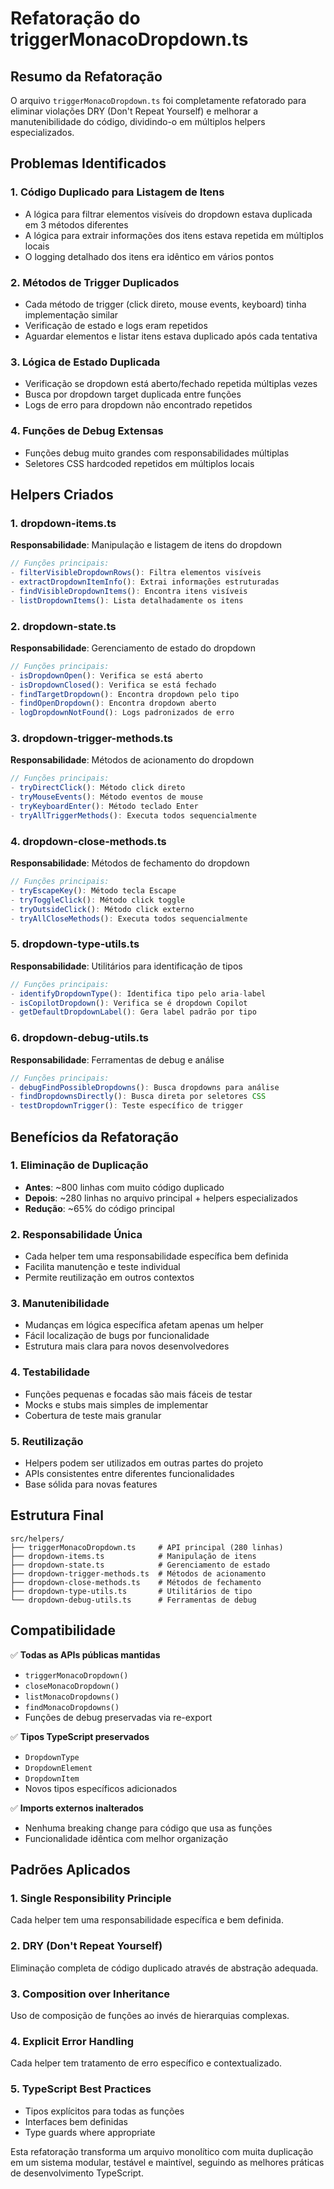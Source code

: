# Refatoração do triggerMonacoDropdown.ts

## Resumo da Refatoração

O arquivo `triggerMonacoDropdown.ts` foi completamente refatorado para eliminar violações DRY (Don't Repeat Yourself) e melhorar a manutenibilidade do código, dividindo-o em múltiplos helpers especializados.

## Problemas Identificados

### 1. **Código Duplicado para Listagem de Itens**

- A lógica para filtrar elementos visíveis do dropdown estava duplicada em 3 métodos diferentes
- A lógica para extrair informações dos itens estava repetida em múltiplos locais
- O logging detalhado dos itens era idêntico em vários pontos

### 2. **Métodos de Trigger Duplicados**

- Cada método de trigger (click direto, mouse events, keyboard) tinha implementação similar
- Verificação de estado e logs eram repetidos
- Aguardar elementos e listar itens estava duplicado após cada tentativa

### 3. **Lógica de Estado Duplicada**

- Verificação se dropdown está aberto/fechado repetida múltiplas vezes
- Busca por dropdown target duplicada entre funções
- Logs de erro para dropdown não encontrado repetidos

### 4. **Funções de Debug Extensas**

- Funções debug muito grandes com responsabilidades múltiplas
- Seletores CSS hardcoded repetidos em múltiplos locais

## Helpers Criados

### 1. **dropdown-items.ts**

**Responsabilidade**: Manipulação e listagem de itens do dropdown

```typescript
// Funções principais:
- filterVisibleDropdownRows(): Filtra elementos visíveis
- extractDropdownItemInfo(): Extrai informações estruturadas
- findVisibleDropdownItems(): Encontra itens visíveis
- listDropdownItems(): Lista detalhadamente os itens
```

### 2. **dropdown-state.ts**

**Responsabilidade**: Gerenciamento de estado do dropdown

```typescript
// Funções principais:
- isDropdownOpen(): Verifica se está aberto
- isDropdownClosed(): Verifica se está fechado
- findTargetDropdown(): Encontra dropdown pelo tipo
- findOpenDropdown(): Encontra dropdown aberto
- logDropdownNotFound(): Logs padronizados de erro
```

### 3. **dropdown-trigger-methods.ts**

**Responsabilidade**: Métodos de acionamento do dropdown

```typescript
// Funções principais:
- tryDirectClick(): Método click direto
- tryMouseEvents(): Método eventos de mouse
- tryKeyboardEnter(): Método teclado Enter
- tryAllTriggerMethods(): Executa todos sequencialmente
```

### 4. **dropdown-close-methods.ts**

**Responsabilidade**: Métodos de fechamento do dropdown

```typescript
// Funções principais:
- tryEscapeKey(): Método tecla Escape
- tryToggleClick(): Método click toggle
- tryOutsideClick(): Método click externo
- tryAllCloseMethods(): Executa todos sequencialmente
```

### 5. **dropdown-type-utils.ts**

**Responsabilidade**: Utilitários para identificação de tipos

```typescript
// Funções principais:
- identifyDropdownType(): Identifica tipo pelo aria-label
- isCopilotDropdown(): Verifica se é dropdown Copilot
- getDefaultDropdownLabel(): Gera label padrão por tipo
```

### 6. **dropdown-debug-utils.ts**

**Responsabilidade**: Ferramentas de debug e análise

```typescript
// Funções principais:
- debugFindPossibleDropdowns(): Busca dropdowns para análise
- findDropdownsDirectly(): Busca direta por seletores CSS
- testDropdownTrigger(): Teste específico de trigger
```

## Benefícios da Refatoração

### 1. **Eliminação de Duplicação**

- **Antes**: ~800 linhas com muito código duplicado
- **Depois**: ~280 linhas no arquivo principal + helpers especializados
- **Redução**: ~65% do código principal

### 2. **Responsabilidade Única**

- Cada helper tem uma responsabilidade específica bem definida
- Facilita manutenção e teste individual
- Permite reutilização em outros contextos

### 3. **Manutenibilidade**

- Mudanças em lógica específica afetam apenas um helper
- Fácil localização de bugs por funcionalidade
- Estrutura mais clara para novos desenvolvedores

### 4. **Testabilidade**

- Funções pequenas e focadas são mais fáceis de testar
- Mocks e stubs mais simples de implementar
- Cobertura de teste mais granular

### 5. **Reutilização**

- Helpers podem ser utilizados em outras partes do projeto
- APIs consistentes entre diferentes funcionalidades
- Base sólida para novas features

## Estrutura Final

```
src/helpers/
├── triggerMonacoDropdown.ts     # API principal (280 linhas)
├── dropdown-items.ts            # Manipulação de itens
├── dropdown-state.ts            # Gerenciamento de estado
├── dropdown-trigger-methods.ts  # Métodos de acionamento
├── dropdown-close-methods.ts    # Métodos de fechamento
├── dropdown-type-utils.ts       # Utilitários de tipo
└── dropdown-debug-utils.ts      # Ferramentas de debug
```

## Compatibilidade

✅ **Todas as APIs públicas mantidas**

- `triggerMonacoDropdown()`
- `closeMonacoDropdown()`
- `listMonacoDropdowns()`
- `findMonacoDropdowns()`
- Funções de debug preservadas via re-export

✅ **Tipos TypeScript preservados**

- `DropdownType`
- `DropdownElement`
- `DropdownItem`
- Novos tipos específicos adicionados

✅ **Imports externos inalterados**

- Nenhuma breaking change para código que usa as funções
- Funcionalidade idêntica com melhor organização

## Padrões Aplicados

### 1. **Single Responsibility Principle**

Cada helper tem uma responsabilidade específica e bem definida.

### 2. **DRY (Don't Repeat Yourself)**

Eliminação completa de código duplicado através de abstração adequada.

### 3. **Composition over Inheritance**

Uso de composição de funções ao invés de hierarquias complexas.

### 4. **Explicit Error Handling**

Cada helper tem tratamento de erro específico e contextualizado.

### 5. **TypeScript Best Practices**

- Tipos explícitos para todas as funções
- Interfaces bem definidas
- Type guards where appropriate

Esta refatoração transforma um arquivo monolítico com muita duplicação em um sistema modular, testável e maintível, seguindo as melhores práticas de desenvolvimento TypeScript.
